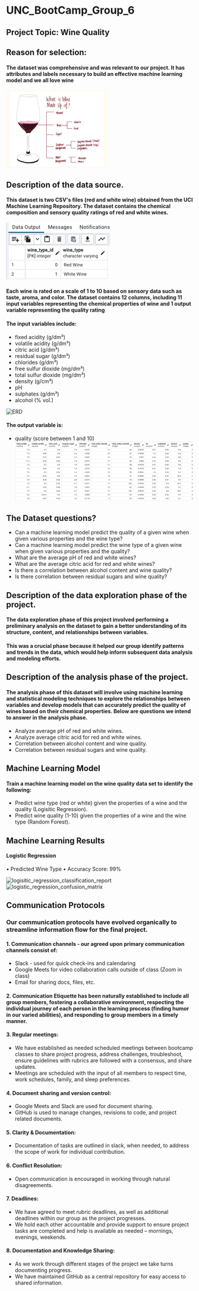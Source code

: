 # UNC_BootCamp_Group_6

## Project Topic: Wine Quality
## Reason for selection: 
#### The dataset was comprehensive and was relevant to our project. It has attributes and labels necessary to build an effective machine learning model and we all love wine
![Image1](https://github.com/golnikreid/UNC_BootCamp_Group_6/blob/Ugo_Ukoh/pictures/Funstuff.png)

## Description of the data source.
#### This dataset is two CSV's files (red and white wine) obtained from the UCI Machine Learning Repository. The dataset contains the chemical composition and sensory quality ratings of red and white wines. 
![pgAdminimage1](https://github.com/golnikreid/UNC_BootCamp_Group_6/blob/Ugo_Ukoh/pictures/pgAdminwineid%3Atype.png)

#### Each wine is rated on a scale of 1 to 10 based on sensory data such as taste, aroma, and color. The dataset contains 12 columns, including 11 input variables representing the chemical properties of wine and 1 output variable representing the quality rating
#### The input variables include:
* fixed acidity (g/dm³)
* volatile acidity (g/dm³)
* citric acid (g/dm³)
* residual sugar (g/dm³)
* chlorides (g/dm³)
* free sulfur dioxide (mg/dm³)
* total sulfur dioxide (mg/dm³)
* density (g/cm³)
* pH
* sulphates (g/dm³)
* alcohol (% vol.)

![ERD](https://github.com/golnikreid/UNC_BootCamp_Group_6/assets/119461431/7d53e732-ea86-4e18-bf39-65a5b4ba06ab)

#### The output variable is:
* quality (score between 1 and 10)
![pgAdminimage2](https://github.com/golnikreid/UNC_BootCamp_Group_6/blob/Ugo_Ukoh/pictures/JustWine.png)

## The Dataset questions?
* Can a machine learning model predict the quality of a given wine when given various properties and the wine type?
* Can a machine learning model predict the wine type of a given wine when given various properties and the quality?
* What are the average pH of red and white wines?
* What are the average citric acid for red and white wines?
* Is there a correlation between alcohol content and wine quality?
* Is there correlation between residual sugars and wine quality?

## Description of the data exploration phase of the project.
#### The data exploration phase of this project involved performing a preliminary analysis on the dataset to gain a better understanding of its structure, content, and relationships between variables. 
#### This was a  crucial phase because it helped our group identify patterns and trends in the data, which would help inform subsequent data analysis and modeling efforts.

## Description of the analysis phase of the project. 
#### The analysis phase of this dataset will involve using machine learning and statistical modeling techniques to explore the relationships between variables and develop models that can accurately predict the quality of wines based on their chemical properties. Below are questions we intend to answer in the analysis phase.
* Analyze average pH of red and white wines.
* Analyze average citric acid for red and white wines.
* Correlation between alcohol content and wine quality.
* Correlation between residual sugars and wine quality.
## Machine Learning Model
#### Train a machine learning model on the wine quality data set to identify the following:
* Predict wine type (red or white) given the properties of a wine and the quality (Logisitic Regression).
* Predict wine quality (1-10) given the properties of a wine and the wine type (Random Forest).

## Machine Learning Results
#### Logistic Regression 
•	Predicted Wine Type
•	Accuracy Score: 99%

![logisitic_regression_classification_report](https://github.com/golnikreid/UNC_BootCamp_Group_6/assets/119461431/090e587d-b9e4-4810-82bb-a429120cb2a1)
![logistic_regression_confusion_matrix](https://github.com/golnikreid/UNC_BootCamp_Group_6/assets/119461431/ecfb6ac9-0f3e-46c8-b834-dc59b838d2fb)

## Communication Protocols 
### Our communication protocols have evolved organically to streamline information flow for the final project.
#### 1.	Communication channels - our agreed upon primary communication channels consist of:
* Slack - used for quick check-ins and calendaring 
* Google Meets for video collaboration calls outside of class (Zoom in class)
* Email for sharing docs, files, etc.
#### 2. Communication Etiquette has been naturally established to include all group members, fostering a collaborative environment, respecting the individual journey of each person in the learning process (finding humor in our varied abilities), and responding to group members in a timely manner. 
#### 3. Regular meetings: 
* We have established as needed scheduled meetings between bootcamp classes to share project progress, address challenges, troubleshoot, ensure guidelines with rubrics are followed with a consensus, and share updates.
* Meetings are scheduled with the input of all members to respect time, work schedules, family, and sleep preferences. 
#### 4. Document sharing and version control: 
* Google Meets and Slack are used for document sharing.
* GitHub is used to manage changes, revisions to code, and project related documents.
#### 5. Clarity & Documentation:
* Documentation of tasks are outlined in slack, when needed, to address the scope of work for individual contribution.
#### 6. Conflict Resolution: 
* Open communication is encouraged in working through natural disagreements.
#### 7. Deadlines:
* We have agreed to meet rubric deadlines, as well as additional deadlines within our group as the project progresses.
* We hold each other accountable and provide support to ensure project tasks are completed and help is available as needed – mornings, evenings, weekends.
#### 8. Documentation and Knowledge Sharing: 
* As we work through different stages of the project we take turns documenting progress.
* We have maintained GitHub as a central repository for easy access to shared information. 



